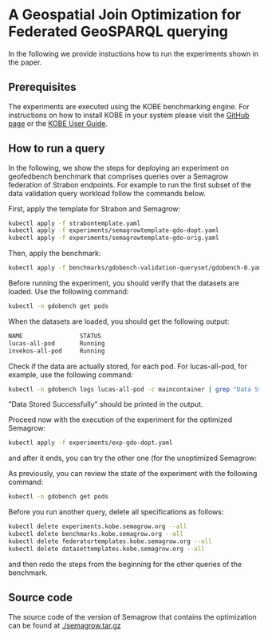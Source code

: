 # A Geospatial Join Optimization for Federated GeoSPARQL querying

In the following we provide instuctions how to run the experiments shown in the paper.

## Prerequisites

The experiments are executed using the KOBE benchmarking engine.
For instructions on how to install KOBE in your system please visit the
[GitHub page](https://github.com/semagrow/kobe/) or the [KOBE User Guide](https://semagrow.github.io/kobe/). 

## How to run a query

In the following, we show the steps for deploying an experiment on geofedbench benchmark that comprises queries over a Semagrow federation of Strabon endpoints.
For example to run the first subset of the data validation query workload follow the commands below.

First, apply the template for Strabon and Semagrow:
```bash
kubectl apply -f strabontemplate.yaml
kubectl apply -f experiments/semagrowtemplate-gdo-dopt.yaml
kubectl apply -f experiments/semagrowtemplate-gdo-orig.yaml
```

Then, apply the benchmark:
```bash
kubectl apply -f benchmarks/gdobench-validation-queryset/gdobench-0.yaml
```

Before running the experiment, you should verify that the datasets are loaded. 
Use the following command:
```bash
kubectl -n gdobench get pods
```

When the datasets are loaded, you should get the following output:
```bash
NAME                STATUS
lucas-all-pod       Running
invekos-all-pod     Running
```

Check if the data are actually stored, for each pod.
For lucas-all-pod, for example, use the following command:
```bash
kubectl -n gdobench logs lucas-all-pod -c maincontainer | grep "Data Stored Successfully"
```
"Data Stored Successfully" should be printed in the output.

Proceed now with the execution of the experiment for the optimized Semagrow:
```bash
kubectl apply -f experiments/exp-gdo-dopt.yaml
```
and after it ends, you can try the other one (for the unoptimized Semagrow:

As previously, you can review the state of the experiment with the following command:
```bash
kubectl -n gdobench get pods
```

Before you run another query, delete all specifications as follows:
```bash
kubectl delete experiments.kobe.semagrow.org --all
kubectl delete benchmarks.kobe.semagrow.org --all
kubectl delete federatortemplates.kobe.semagrow.org --all
kubectl delete datasettemplates.kobe.semagrow.org --all
```
and then redo the steps from the beginning for the other queries of the benchmark.
 
## Source code

The source code of the version of Semagrow that contains the optimization can be found at
[./semagrow.tar.gz](./semagrow.tar.gz)
